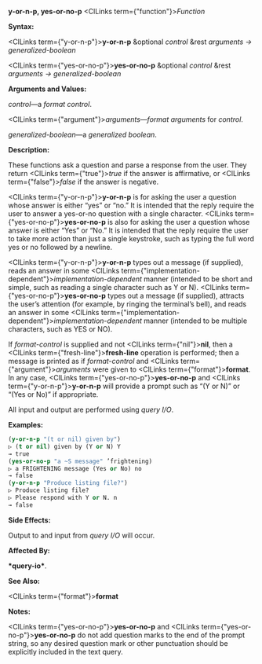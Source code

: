 **y-or-n-p, yes-or-no-p** <ClLinks  term={"function"}><i>Function</i></ClLinks> 



**Syntax:** 



<ClLinks  term={"y-or-n-p"}><b>y-or-n-p</b></ClLinks> &amp;optional *control* &amp;rest *arguments → generalized-boolean* 



<ClLinks  term={"yes-or-no-p"}><b>yes-or-no-p</b></ClLinks> &amp;optional *control* &amp;rest *arguments → generalized-boolean* 



**Arguments and Values:** 



*control*—a *format control*. 



<ClLinks  term={"argument"}><i>arguments</i></ClLinks>—*format arguments* for *control*. 



*generalized-boolean*—a *generalized boolean*. 



**Description:** 



These functions ask a question and parse a response from the user. They return <ClLinks  term={"true"}><i>true</i></ClLinks> if the answer is affirmative, or <ClLinks  term={"false"}><i>false</i></ClLinks> if the answer is negative. 



<ClLinks  term={"y-or-n-p"}><b>y-or-n-p</b></ClLinks> is for asking the user a question whose answer is either “yes” or “no.” It is intended that the reply require the user to answer a yes-or-no question with a single character. <ClLinks  term={"yes-or-no-p"}><b>yes-or-no-p</b></ClLinks> is also for asking the user a question whose answer is either “Yes” or “No.” It is intended that the reply require the user to take more action than just a single keystroke, such as typing the full word yes or no followed by a newline. 







 



 



<ClLinks  term={"y-or-n-p"}><b>y-or-n-p</b></ClLinks> types out a message (if supplied), reads an answer in some <ClLinks  term={"implementation-dependent"}><i>implementation-dependent</i></ClLinks> manner (intended to be short and simple, such as reading a single character such as Y or N). <ClLinks  term={"yes-or-no-p"}><b>yes-or-no-p</b></ClLinks> types out a message (if supplied), attracts the user’s attention (for example, by ringing the terminal’s bell), and reads an answer in some <ClLinks  term={"implementation-dependent"}><i>implementation-dependent</i></ClLinks> manner (intended to be multiple characters, such as YES or NO). 



If *format-control* is supplied and not <ClLinks  term={"nil"}><b>nil</b></ClLinks>, then a <ClLinks  term={"fresh-line"}><b>fresh-line</b></ClLinks> operation is performed; then a message is printed as if *format-control* and <ClLinks  term={"argument"}><i>arguments</i></ClLinks> were given to <ClLinks  term={"format"}><b>format</b></ClLinks>. In any case, <ClLinks  term={"yes-or-no-p"}><b>yes-or-no-p</b></ClLinks> and <ClLinks  term={"y-or-n-p"}><b>y-or-n-p</b></ClLinks> will provide a prompt such as “(Y or N)” or “(Yes or No)” if appropriate. 



All input and output are performed using *query I/O*. 



**Examples:**
```lisp
(y-or-n-p "(t or nil) given by") 
▷ (t or nil) given by (Y or N) Y 
→ true 
(yes-or-no-p "a ~S message" ’frightening) 
▷ a FRIGHTENING message (Yes or No) no 
→ false 
(y-or-n-p "Produce listing file?") 
▷ Produce listing file? 
▷ Please respond with Y or N. n 
→ false 
```
**Side Effects:** 



Output to and input from *query I/O* will occur. 



**Affected By:** 



**\*query-io\***. 



**See Also:** 



<ClLinks  term={"format"}><b>format</b></ClLinks> 



**Notes:** 



<ClLinks  term={"yes-or-no-p"}><b>yes-or-no-p</b></ClLinks> and <ClLinks  term={"yes-or-no-p"}><b>yes-or-no-p</b></ClLinks> do not add question marks to the end of the prompt string, so any desired question mark or other punctuation should be explicitly included in the text query. 







 



 



